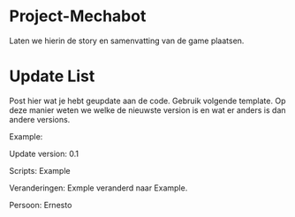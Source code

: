 # Project-Mechabot


Laten we hierin de story en samenvatting van de game plaatsen.


# Update List

Post hier wat je hebt geupdate aan de code. Gebruik volgende template. Op deze manier weten we welke de nieuwste version is en wat er 
anders is dan andere versions.

Example:

Update version: 0.1

Scripts: Example

Veranderingen: Exmple veranderd naar Example.

Persoon: Ernesto

